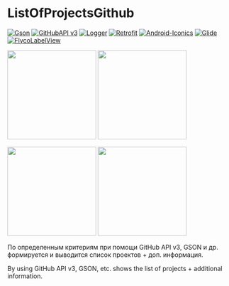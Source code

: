 ListOfProjectsGithub
======================
 [![Gson](https://img.shields.io/badge/gson-json--iibrary-green.svg)](https://github.com/google/gson)
 [![GitHubAPI v3](https://img.shields.io/badge/GitHub%20API%20v3-API-blue.svg)](https://developer.github.com/v3/)
 [![Logger](https://img.shields.io/badge/Logger-library-yellow.svg)](https://github.com/orhanobut/logger)
 [![Retrofit](https://img.shields.io/badge/retrofit-http--client-red.svg)](https://github.com/square/retrofit)
 [![Android-Iconics](https://img.shields.io/badge/android--iconics-library-brightgreen.svg)](https://github.com/mikepenz/Android-Iconics)
 [![Glide](https://img.shields.io/badge/glide-image--loading-blue.svg)](https://github.com/bumptech/glide)
 [![FlycoLabelView](https://img.shields.io/badge/FlycoLabelView-iibrary-orange.svg)](https://github.com/H07000223/FlycoLabelView)

 <img src = "http://www.imageup.ru/img22/thumb/screenshot_2017-11-23-15-34-46-807_comnikdubrovingithub_client2923233.jpg" width = "200"> <img src = "http://www.imageup.ru/img22/thumb/screenshot_2017-11-23-15-34-50-361_comnikdubrovingithub_client2923235.jpg" width = "200">

 <img src = "http://www.imageup.ru/img22/thumb/screenshot_2017-11-23-15-34-55-900_comnikdubrovingithub_client2923236.jpg" width = "200"> <img src = "http://www.imageup.ru/img22/thumb/screenshot_2017-11-23-15-34-36-967_comnikdubrovinlist_of_projects_github2923229.jpg" width = "200">
 

 По определенным критериям при помощи GitHub API v3, GSON и др. формируется и выводится список проектов + доп. информация.

 By using GitHub API v3, GSON, etc. shows the list of projects + additional information.

